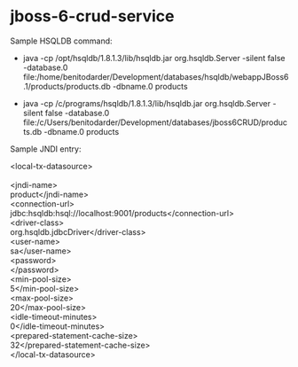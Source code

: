 # jboss-6-crud-service

Sample HSQLDB command: 

* java -cp /opt/hsqldb/1.8.1.3/lib/hsqldb.jar org.hsqldb.Server -silent false -database.0 file:/home/benitodarder/Development/databases/hsqldb/webappJBoss6.1/products/products.db -dbname.0 products

* java -cp /c/programs/hsqldb/1.8.1.3/lib/hsqldb.jar org.hsqldb.Server -silent false -database.0 file:/c/Users/benitodarder/Development/databases/jboss6CRUD/products.db -dbname.0 products

Sample JNDI entry:

   &lt;local-tx-datasource&gt;<br/>  
      &lt;jndi-name&gt;<br/>product&lt;/jndi-name&gt;<br/>
      &lt;connection-url&gt;<br/>jdbc:hsqldb:hsql://localhost:9001/products&lt;/connection-url&gt;<br/>
      &lt;driver-class&gt;<br/>org.hsqldb.jdbcDriver&lt;/driver-class&gt;<br/>
      &lt;user-name&gt;<br/>sa&lt;/user-name&gt;<br/>
      &lt;password&gt;<br/>&lt;/password&gt;<br/>
      &lt;min-pool-size&gt;<br/>5&lt;/min-pool-size&gt;<br/>
      &lt;max-pool-size&gt;<br/>20&lt;/max-pool-size&gt;<br/>
      &lt;idle-timeout-minutes&gt;<br/>0&lt;/idle-timeout-minutes&gt;<br/>
      &lt;prepared-statement-cache-size&gt;<br/>32&lt;/prepared-statement-cache-size&gt;<br/>
   &lt;/local-tx-datasource&gt;<br/>
